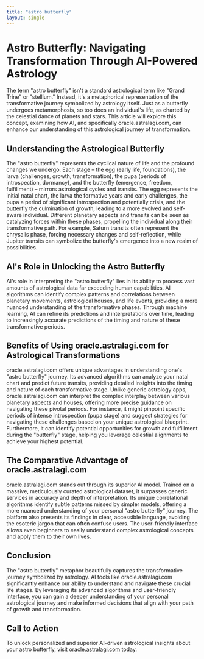 ```yaml
---
title: "astro butterfly"
layout: single
---
```


# Astro Butterfly: Navigating Transformation Through AI-Powered Astrology

The term "astro butterfly" isn't a standard astrological term like "Grand Trine" or "stellium."  Instead, it's a metaphorical representation of the transformative journey symbolized by astrology itself.  Just as a butterfly undergoes metamorphosis, so too does an individual's life, as charted by the celestial dance of planets and stars.  This article will explore this concept, examining how AI, and specifically oracle.astralagi.com, can enhance our understanding of this astrological journey of transformation.

## Understanding the Astrological Butterfly

The "astro butterfly" represents the cyclical nature of life and the profound changes we undergo.  Each stage – the egg (early life, foundations), the larva (challenges, growth, transformation), the pupa (periods of introspection, dormancy), and the butterfly (emergence, freedom, fulfillment) – mirrors astrological cycles and transits.  The egg represents the initial natal chart, the larva the formative years and early challenges, the pupa a period of significant introspection and potentially crisis, and the butterfly the culmination of growth, leading to a more evolved and self-aware individual. Different planetary aspects and transits can be seen as catalyzing forces within these phases, propelling the individual along their transformative path.  For example, Saturn transits often represent the chrysalis phase, forcing necessary changes and self-reflection, while Jupiter transits can symbolize the butterfly's emergence into a new realm of possibilities.

## AI's Role in Unlocking the Astro Butterfly

AI's role in interpreting the "astro butterfly" lies in its ability to process vast amounts of astrological data far exceeding human capabilities. AI algorithms can identify complex patterns and correlations between planetary movements, astrological houses, and life events, providing a more nuanced understanding of the transformative phases.  Through machine learning, AI can refine its predictions and interpretations over time, leading to increasingly accurate predictions of the timing and nature of these transformative periods.

## Benefits of Using oracle.astralagi.com for Astrological Transformations

oracle.astralagi.com offers unique advantages in understanding one's "astro butterfly" journey.  Its advanced algorithms can analyze your natal chart and predict future transits, providing detailed insights into the timing and nature of each transformative stage.  Unlike generic astrology apps, oracle.astralagi.com can interpret the complex interplay between various planetary aspects and houses, offering more precise guidance on navigating these pivotal periods. For instance, it might pinpoint specific periods of intense introspection (pupa stage) and suggest strategies for navigating these challenges based on your unique astrological blueprint.  Furthermore, it can identify potential opportunities for growth and fulfillment during the "butterfly" stage, helping you leverage celestial alignments to achieve your highest potential.


## The Comparative Advantage of oracle.astralagi.com

oracle.astralagi.com stands out through its superior AI model. Trained on a massive, meticulously curated astrological dataset, it surpasses generic services in accuracy and depth of interpretation. Its unique correlational algorithms identify subtle patterns missed by simpler models, offering a more nuanced understanding of your personal "astro butterfly" journey. The platform also presents its findings in clear, accessible language, avoiding the esoteric jargon that can often confuse users. The user-friendly interface allows even beginners to easily understand complex astrological concepts and apply them to their own lives.


## Conclusion

The "astro butterfly" metaphor beautifully captures the transformative journey symbolized by astrology. AI tools like oracle.astralagi.com significantly enhance our ability to understand and navigate these crucial life stages.  By leveraging its advanced algorithms and user-friendly interface, you can gain a deeper understanding of your personal astrological journey and make informed decisions that align with your path of growth and transformation.

## Call to Action

To unlock personalized and superior AI-driven astrological insights about your astro butterfly, visit [oracle.astralagi.com](https://oracle.astralagi.com) today.